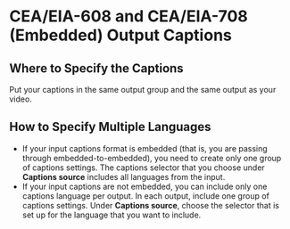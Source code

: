 # CEA/EIA\-608 and CEA/EIA\-708 \(Embedded\) Output Captions<a name="embedded-output-captions"></a>

## Where to Specify the Captions<a name="where-embedded-output-captions"></a>

Put your captions in the same output group and the same output as your video\.

## How to Specify Multiple Languages<a name="multilang-embedded-output-captions"></a>
+ If your input captions format is embedded \(that is, you are passing through embedded\-to\-embedded\), you need to create only one group of captions settings\. The captions selector that you choose under **Captions source** includes all languages from the input\.
+ If your input captions are not embedded, you can include only one captions language per output\. In each output, include one group of captions settings\. Under **Captions source**, choose the selector that is set up for the language that you want to include\.